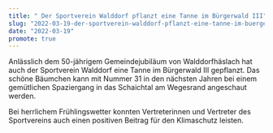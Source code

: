 ```yaml
---
title: " Der Sportverein Walddorf pflanzt eine Tanne im Bürgerwald III"
slug: "2022-03-19-der-sportverein-walddorf-pflanzt-eine-tanne-im-buergerwald-iii"
date: "2022-03-19"
promote: true
---
```

Anlässlich dem 50-jährigem Gemeindejubiläum von Walddorfhäslach hat auch der Sportverein Walddorf eine Tanne im Bürgerwald III gepflanzt. Das schöne Bäumchen kann mit Nummer 31 in den nächsten Jahren bei einem gemütlichen Spaziergang in das Schaichtal am Wegesrand angeschaut werden.


Bei herrlichem Frühlingswetter konnten Vertreterinnen und Vertreter des Sportvereins auch einen positiven Beitrag für den Klimaschutz leisten.
